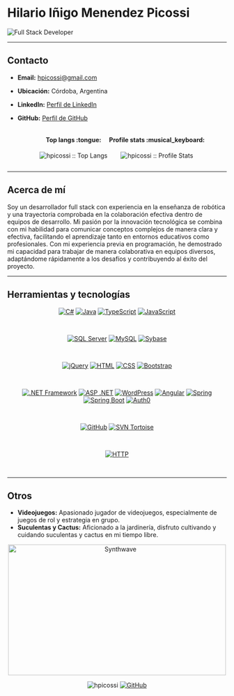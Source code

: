 # Hilario Iñigo Menendez Picossi

![Full Stack Developer](https://img.shields.io/badge/Full%20Stack%20Developer-Web-blue)


---

## Contacto

- **Email:** hpicossi@gmail.com
- **Ubicación:** Córdoba, Argentina
- **LinkedIn:** [Perfil de LinkedIn](https://www.linkedin.com/in/hilario-menendez/)
- **GitHub:** [Perfil de GitHub](https://github.com/hpicossi)

  <div align="center">
    <div style="display: inline-block;">
        <h4 align="center">Top langs :tongue:</h4>
        <p align="center"><img src="https://github-readme-stats.vercel.app/api/top-langs/?username=hpicossi&langs_count=10&theme=tokyonight&layout=compact" alt="hpicossi :: Top Langs" /></p>
    </div>
    <div style="display: inline-block;">
        <h4 align="center">Profile stats :musical_keyboard:</h4>
        <p align="center"><img src="https://github-readme-stats.vercel.app/api?username=hpicossi&show_icons=true&theme=synthwave" alt="hpicossi :: Profile Stats" /></p>
    </div>
</div>

---

## Acerca de mí

Soy un desarrollador full stack con experiencia en la enseñanza de robótica y una trayectoria comprobada en la colaboración efectiva dentro de equipos de desarrollo. Mi pasión por la innovación tecnológica se combina con mi habilidad para comunicar conceptos complejos de manera clara y efectiva, facilitando el aprendizaje tanto en entornos educativos como profesionales. Con mi experiencia previa en programación, he demostrado mi capacidad para trabajar de manera colaborativa en equipos diversos, adaptándome rápidamente a los desafíos y contribuyendo al éxito del proyecto.

---

## Herramientas y tecnologías

<p align="center">
<a href="https://github.com/priyanshumay"><img src="https://img.shields.io/badge/C%23-239120.svg?style=for-the-badge&logo=c-sharp&logoColor=white&labelColor=239120" alt="C#"></a>
<a href="https://github.com/priyanshumay"><img src="https://img.shields.io/badge/Java-007396.svg?style=for-the-badge&logo=java&logoColor=white&labelColor=007396" alt="Java"></a>
<a href="https://github.com/priyanshumay"><img src="https://img.shields.io/badge/TypeScript-3178C6.svg?style=for-the-badge&logo=typescript&logoColor=white&labelColor=3178C6" alt="TypeScript"></a>
<a href="https://github.com/priyanshumay"><img src="https://img.shields.io/badge/JavaScript-F7DF1E.svg?style=for-the-badge&logo=javascript&logoColor=black&labelColor=F7DF1E" alt="JavaScript"></a>
</p><br>

<p align="center">
<a href="https://github.com/priyanshumay"><img src="https://img.shields.io/badge/SQL%20Server-CC2927.svg?style=for-the-badge&logo=microsoft-sql-server&logoColor=white&labelColor=CC2927" alt="SQL Server"></a>
<a href="https://github.com/priyanshumay"><img src="https://img.shields.io/badge/MySQL-4479A1.svg?style=for-the-badge&logo=mysql&logoColor=white&labelColor=4479A1" alt="MySQL"></a>
<a href="https://github.com/priyanshumay"><img src="https://img.shields.io/badge/Sybase-FF6600.svg?style=for-the-badge&logo=sybase&logoColor=white&labelColor=FF6600" alt="Sybase"></a>
</p><br>

<p align="center">
<a href="https://github.com/priyanshumay"><img src="https://img.shields.io/badge/jQuery-0769AD.svg?style=for-the-badge&logo=jquery&logoColor=white&labelColor=0769AD" alt="jQuery"></a>
<a href="https://github.com/priyanshumay"><img src="https://img.shields.io/badge/HTML5-E34F26.svg?style=for-the-badge&logo=html5&logoColor=white&labelColor=E34F26" alt="HTML"></a>
<a href="https://github.com/priyanshumay"><img src="https://img.shields.io/badge/CSS3-1572B6.svg?style=for-the-badge&logo=css3&logoColor=white&labelColor=1572B6" alt="CSS"></a>
<a href="https://github.com/priyanshumay"><img src="https://img.shields.io/badge/Bootstrap-563D7C.svg?style=for-the-badge&logo=bootstrap&logoColor=white&labelColor=563D7C" alt="Bootstrap"></a>
</p><br>

<p align="center">
<a href="https://github.com/priyanshumay"><img src="https://img.shields.io/badge/.NET-512BD4.svg?style=for-the-badge&logo=.net&logoColor=white&labelColor=512BD4" alt=".NET Framework"></a>
<a href="https://github.com/priyanshumay"><img src="https://img.shields.io/badge/ASP.NET-5C2D91.svg?style=for-the-badge&logo=.net&logoColor=white&labelColor=5C2D91" alt="ASP .NET"></a>
<a href="https://github.com/priyanshumay"><img src="https://img.shields.io/badge/WordPress-21759B.svg?style=for-the-badge&logo=wordpress&logoColor=white&labelColor=21759B" alt="WordPress"></a>
<a href="https://github.com/priyanshumay"><img src="https://img.shields.io/badge/Angular-DD0031.svg?style=for-the-badge&logo=angular&logoColor=white&labelColor=DD0031" alt="Angular"></a>
<a href="https://github.com/priyanshumay"><img src="https://img.shields.io/badge/Spring-6DB33F.svg?style=for-the-badge&logo=spring&logoColor=white&labelColor=6DB33F" alt="Spring"></a>
<a href="https://github.com/priyanshumay"><img src="https://img.shields.io/badge/Spring%20Boot-6DB33F.svg?style=for-the-badge&logo=spring-boot&logoColor=white&labelColor=6DB33F" alt="Spring Boot"></a>
<a href="https://github.com/priyanshumay"><img src="https://img.shields.io/badge/Auth0-EB5424.svg?style=for-the-badge&logo=auth0&logoColor=white&labelColor=EB5424" alt="Auth0"></a>
</p><br>

<p align="center">
<a href="https://github.com/priyanshumay"><img src="https://img.shields.io/badge/GitHub-181717.svg?style=for-the-badge&logo=github&logoColor=white&labelColor=181717" alt="GitHub"></a>
<a href="https://github.com/priyanshumay"><img src="https://img.shields.io/badge/SVN%20Tortoise-809CC9.svg?style=for-the-badge&logo=subversion&logoColor=white&labelColor=809CC9" alt="SVN Tortoise"></a>
</p><br>

<p align="center">
<a href="https://github.com/priyanshumay"><img src="https://img.shields.io/badge/HTTP-0059CC.svg?style=for-the-badge&logo=http&logoColor=white&labelColor=0059CC" alt="HTTP"></a>
</p><br>

---

## Otros

- **Videojuegos:** Apasionado jugador de videojuegos, especialmente de juegos de rol y estrategia en grupo.
- **Suculentas y Cactus:** Aficionado a la jardinería, disfruto cultivando y cuidando suculentas y cactus en mi tiempo libre.

<p align="center"><img src="https://thumbs.gfycat.com/GoodnaturedFondGaur-size_restricted.gif" alt="Synthwave" height="300" width="500"></p>

<p align="center">
 <img src="https://komarev.com/ghpvc/?username=hpicossi" alt="hpicossi" />
 <a href="https://github.com/hpicossi"><img src="https://img.shields.io/github/followers/hpicossi.svg?label=GitHub&style=social" alt="GitHub"></a>
</p>






